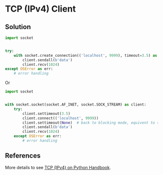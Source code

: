 # TCP (IPv4) Client

## Solution

```python
import socket


try:
    with socket.create_connection(('localhost', 9999), timeout=3.5) as client
        client.sendall(b'data')
        client.recv(1024)
except OSError as err:
    # error handling
```

Or

```python
import socket


with socket.socket(socket.AF_INET, socket.SOCK_STREAM) as client:
    try:
        client.settimeout(3.5)
        client.connect(('localhost', 9999))
        client.settimeout(None)  # back to blocking mode, equivent to setblocking(True)
        client.sendall(b'data')
        client.recv(1024)
    except OSError as err:
        # error handling
```

## References

More details to see [TCP (IPv4) on Python Handbook](https://leven-cn.github.io/python-handbook/recipes/core/tcp_ipv4).
